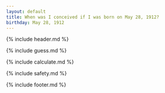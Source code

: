 ```yaml
---
layout: default
title: When was I conceived if I was born on May 28, 1912?
birthday: May 28, 1912
---
```


{% include header.md %}

{% include guess.md %}

{% include calculate.md %}

{% include safety.md %}

{% include footer.md %}



